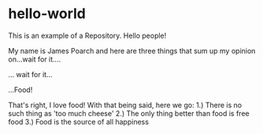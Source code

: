 # hello-world
This is an example of a Repository.
Hello people!

My name is James Poarch and here are three things that sum up my opinion on...wait for it....

... wait for it...

...Food!

That's right, I love food! With that being said, here we go:
1.) There is no such thing as 'too much cheese'
2.) The only thing better than food is free food
3.) Food is the source of all happiness

